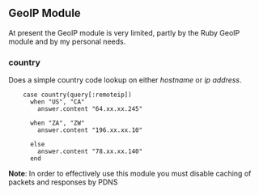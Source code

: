 ## GeoIP Module ##

At present the GeoIP module is very limited, partly by the Ruby GeoIP module and by my personal needs.

### country ###
Does a simple country code lookup on either _hostname_ or _ip address_.

```
    case country(query[:remoteip])
      when "US", "CA"
        answer.content "64.xx.xx.245"

      when "ZA", "ZW"
        answer.content "196.xx.xx.10"

      else
        answer.content "78.xx.xx.140"
      end
```


**Note**: In order to effectively use this module you must disable caching of packets and responses by PDNS